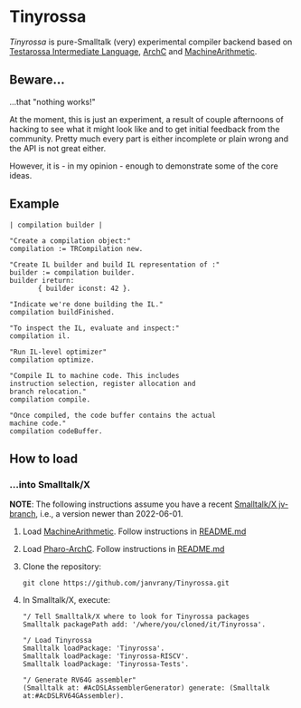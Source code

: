 # Tinyrossa

*Tinyrossa* is pure-Smalltalk (very) experimental compiler backend
based on [Testarossa Intermediate Language][1], [ArchC][2]
and [MachineArithmetic][3].

## Beware...

...that "nothing works!"

At the moment, this is just an experiment, a result of couple afternoons
of hacking to see what it might look like and to get initial feedback from the community.
Pretty much every part is either incomplete or plain wrong and the API is not great
either.

However, it is - in my opinion - enough to demonstrate some of the core ideas.

## Example

```
| compilation builder |

"Create a compilation object:"
compilation := TRCompilation new.

"Create IL builder and build IL representation of :"
builder := compilation builder.
builder ireturn:
       { builder iconst: 42 }.

"Indicate we're done building the IL."
compilation buildFinished.

"To inspect the IL, evaluate and inspect:"
compilation il.

"Run IL-level optimizer"
compilation optimize.

"Compile IL to machine code. This includes
instruction selection, register allocation and
branch relocation."
compilation compile.

"Once compiled, the code buffer contains the actual
machine code."
compilation codeBuffer.
```

## How to load

### ...into Smalltalk/X

**NOTE**: The following instructions assume you have
a recent [Smalltalk/X jv-branch][3], i.e., a version newer than 2022-06-01.


 1. Load [MachineArithmetic][4]. Follow instructions in
    [README.md](https://github.com/shingarov/MachineArithmetic/blob/pure-z3/README.md#into-smalltalkx)

 2. Load [Pharo-ArchC][2]. Follow instructions in
    [README.md](https://github.com/shingarov/Pharo-ArchC/blob/pure-z3/README.md#into-smalltalkx)


 3. Clone the repository:

    ````
    git clone https://github.com/janvrany/Tinyrossa.git
    ````

 3. In Smalltalk/X, execute:

    ```
    "/ Tell Smalltalk/X where to look for Tinyrossa packages
    Smalltalk packagePath add: '/where/you/cloned/it/Tinyrossa'.

    "/ Load Tinyrossa
    Smalltalk loadPackage: 'Tinyrossa'.
    Smalltalk loadPackage: 'Tinyrossa-RISCV'.
    Smalltalk loadPackage: 'Tinyrossa-Tests'.

    "/ Generate RV64G assembler"
    (Smalltalk at: #AcDSLAssemblerGenerator) generate: (Smalltalk at:#AcDSLRV64GAssembler).
    ```


[1]: https://github.com/eclipse/omr/tree/master/doc/compiler/il
[2]: https://github.com/shingarov/Pharo-ArchC
[3]: https://swing.fit.cvut.cz/projects/stx-jv
[4]: https://github.com/shingarov/MachineArithmetic/
